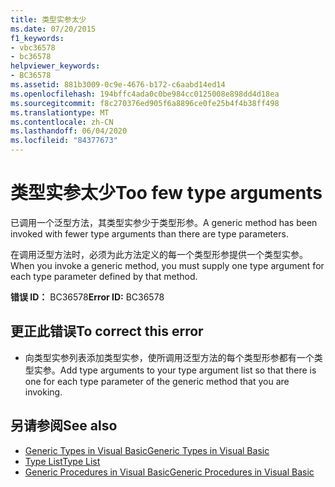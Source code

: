 ```yaml
---
title: 类型实参太少
ms.date: 07/20/2015
f1_keywords:
- vbc36578
- bc36578
helpviewer_keywords:
- BC36578
ms.assetid: 881b3009-0c9e-4676-b172-c6aabd14ed14
ms.openlocfilehash: 194bffc4ada0c0be984cc0125008e898dd4d18ea
ms.sourcegitcommit: f8c270376ed905f6a8896ce0fe25b4f4b38ff498
ms.translationtype: MT
ms.contentlocale: zh-CN
ms.lasthandoff: 06/04/2020
ms.locfileid: "84377673"
---
```

# <a name="too-few-type-arguments"></a><span data-ttu-id="45eca-102">类型实参太少</span><span class="sxs-lookup"><span data-stu-id="45eca-102">Too few type arguments</span></span>
<span data-ttu-id="45eca-103">已调用一个泛型方法，其类型实参少于类型形参。</span><span class="sxs-lookup"><span data-stu-id="45eca-103">A generic method has been invoked with fewer type arguments than there are type parameters.</span></span>  
  
 <span data-ttu-id="45eca-104">在调用泛型方法时，必须为此方法定义的每一个类型形参提供一个类型实参。</span><span class="sxs-lookup"><span data-stu-id="45eca-104">When you invoke a generic method, you must supply one type argument for each type parameter defined by that method.</span></span>  
  
 <span data-ttu-id="45eca-105">**错误 ID：** BC36578</span><span class="sxs-lookup"><span data-stu-id="45eca-105">**Error ID:** BC36578</span></span>  
  
## <a name="to-correct-this-error"></a><span data-ttu-id="45eca-106">更正此错误</span><span class="sxs-lookup"><span data-stu-id="45eca-106">To correct this error</span></span>  
  
- <span data-ttu-id="45eca-107">向类型实参列表添加类型实参，使所调用泛型方法的每个类型形参都有一个类型实参。</span><span class="sxs-lookup"><span data-stu-id="45eca-107">Add type arguments to your type argument list so that there is one for each type parameter of the generic method that you are invoking.</span></span>  
  
## <a name="see-also"></a><span data-ttu-id="45eca-108">另请参阅</span><span class="sxs-lookup"><span data-stu-id="45eca-108">See also</span></span>

- [<span data-ttu-id="45eca-109">Generic Types in Visual Basic</span><span class="sxs-lookup"><span data-stu-id="45eca-109">Generic Types in Visual Basic</span></span>](../programming-guide/language-features/data-types/generic-types.md)
- [<span data-ttu-id="45eca-110">Type List</span><span class="sxs-lookup"><span data-stu-id="45eca-110">Type List</span></span>](../language-reference/statements/type-list.md)
- [<span data-ttu-id="45eca-111">Generic Procedures in Visual Basic</span><span class="sxs-lookup"><span data-stu-id="45eca-111">Generic Procedures in Visual Basic</span></span>](../programming-guide/language-features/data-types/generic-procedures.md)
